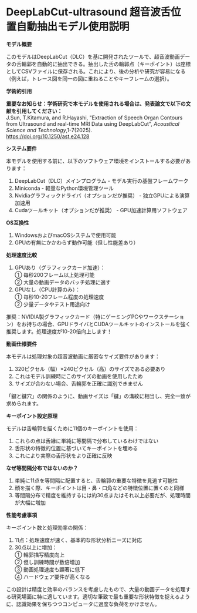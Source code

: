 # DeepLabCut-ultrasound 超音波舌位置自動抽出モデル使用説明  

**モデル概要**  

このモデルはDeepLabCut（DLC）を基に開発されたツールで、超音波動画データの舌輪郭を自動的に抽出できる。抽出した舌の輪郭点（キーポイント）は座標としてCSVファイルに保存される。これにより、後の分析や研究が容易になる（例えば，トレース図を同一の図に重ねることやキーフレームの選択）。  

**学術的引用**  

**重要なお知らせ：学術研究で本モデルを使用される場合は、発表論文で以下の文献を引用してください：**  
J.Sun, T.Kitamura, and R.Hayashi, "Extraction of Speech Organ Contours from Ultrasound and real-time MRI Data using DeepLabCut", _Acoustical Science and Technology_,1-7(2025).  
https://doi.org/10.1250/ast.e24.128  

**システム要件**  

本モデルを使用する前に、以下のソフトウェア環境をインストールする必要があります：  
1. DeepLabCut（DLC）メインプログラム - モデル実行の基盤フレームワーク  
2. Miniconda - 軽量なPython環境管理ツール  
3. Nvidiaグラフィックドライバ（オプションだが推奨） - 独立GPUによる演算加速用  
4. Cudaツールキット（オプションだが推奨） - GPU加速計算用ソフトウェア  

**OS互換性**  
1. WindowsおよびmacOSシステムで使用可能  
2. GPUの有無にかかわらず動作可能（但し性能差あり）  

**処理速度比較**  
1. GPUあり（グラフィックカード加速）：  
  ① 毎秒200フレーム以上処理可能  
  ② 大量の動画データのバッチ処理に適す  
2. GPUなし（CPU計算のみ）：  
  ① 毎秒10-20フレーム程度の処理速度  
  ② 少量データやテスト用途向け  

推奨：NVIDIA製グラフィックカード（特にゲーミングPCやワークステーション）をお持ちの場合、GPUドライバとCUDAツールキットのインストールを強く推奨します。処理速度が10-20倍向上します！  

**動画仕様要件**  

本モデルは処理対象の超音波動画に厳密なサイズ要件があります：  
1. 320ピクセル（幅）×240ピクセル（高）のサイズである必要あり  
2. これはモデル訓練時にこのサイズの動画を使用したため  
3. サイズが合わない場合、舌輪郭を正確に識別できません  

「鍵と鍵穴」の関係のように、動画サイズは「鍵」の溝紋に相当し、完全一致が求められます。  

**キーポイント設定原理**  

モデルは舌輪郭を描くために11個のキーポイントを使用：  
1. これらの点は舌縁に単純に等間隔で分布しているわけではない  
2. 舌形状の特徴的位置に基づいてキーポイントを埋める 
3. これにより実際の舌形状をより正確に反映  

**なぜ等間隔分布ではないのか？**  
1. 単純に11点を等間隔に配置すると、舌輪郭の重要な特徴を見逃す可能性  
2. 顔を描く際、キーポイントは目・鼻・口角などの特徴位置に置くのと同様  
3. 等間隔分布で精度を維持するには約30点またはそれ以上必要だが、処理時間が大幅に増加  

**性能考慮事項**  

キーポイント数と処理効率の関係：  
1. 11点：処理速度が速く、基本的な形状分析ニーズに対応  
2. 30点以上に増加：  
  ① 輪郭描写精度向上  
  ② 但し訓練時間が数倍増加  
  ③ 動画処理速度も顕著に低下  
  ④ ハードウェア要件が高くなる  

この設計は精度と効率のバランスを考慮したもので、大量の動画データを処理する研究場面に特に適しています。適切な筆致で最も重要な形状特徴を捉えるように、認識効果を保ちつつコンピュータに過度な負荷をかけません。

